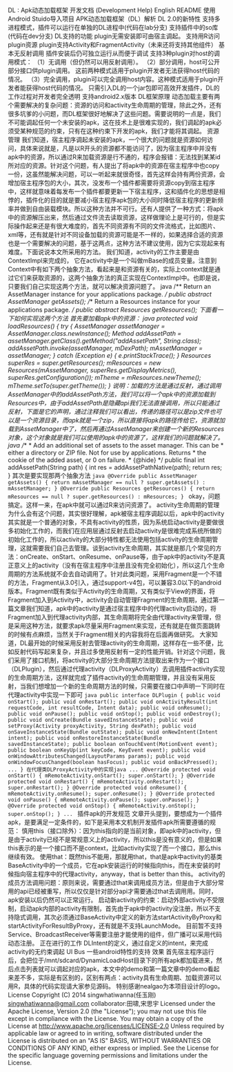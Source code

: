 DL : Apk动态加载框架 开发文档 (Development Help) English README 使用Android Stuido导入项目 APK动态加载框架（DL）解析 DL 2.0的新特性 支持多进程模式，插件可以运行在单独的DL进程中(代码在lab分支) 支持插件中的so库(代码在dev分支) DL支持的功能 plugin无需安装即可由宿主调起。 支持用R访问plugin资源 plugin支持Activity和FragmentActivity（未来还将支持其他组件） 基本无反射调用 插件安装后仍可独立运行从而便于调试 支持3种plugin对host的调用模式： （1）无调用（但仍然可以用反射调用）。 （2）部分调用，host可公开部分接口供plugin调用。 这前两种模式适用于plugin开发者无法获得host代码的情况。 （3）完全调用，plugin可以完全调用host内容。这种模式适用于plugin开发者能获得host代码的情况。 只需引入DL的一个jar包即可高效开发插件，DL的工作过程对开发者完全透明 支持android2.x版本 DL框架原理 动态加载主要有两个需要解决的复杂问题：资源的访问和activity生命周期的管理，除此之外，还有很多坑爹的小问题，而DL框架很好地解决了这些问题。需要说明的一点是，我们不可能调起任何一个未安装的apk，这在技术上是很难实现的，我们调起的apk必须受某种规范的约束，只有在这种约束下开发的apk，我们才能将其调起。 资源管理 我们知道，宿主程序调起未安装的apk，一个很大的问题就是资源如何访问，具体来说就是，凡是以R开头的资源都不能访问了，因为宿主程序中并没有apk中的资源，所以通过R来加载资源是行不通的，程序会报错：无法找到某某id所对应的资源。针对这个问题，有人提出了将apk中的资源在宿主程序中也copy一份，这虽然能解决问题，可以一听起来就很奇怪，首先这样会持有两份资源，会增加宿主程序包的大小，其次，没发布一个插件都需要将资源copy到宿主程序中，这样就意味着每发布一个插件都要更新一下宿主程序，这和插件化的思想是相悖的，插件化的目的就是要减小宿主程序apk包的大小同时降低宿主程序的更新频率并做到自由装载模块。所以这种方法并不可行。还有人提供了一种方式：将apk中的资源解压出来，然后通过文件流去读取资源，这样做理论上是可行的，但是实际操作起来还是有很大难度的，首先不同资源有不同的文件流格式，比如图片、xml等，还有就是针对不同设备加载的资源可能是不一样的，如果选择合适的资源也是一个需要解决的问题，基于这两点，这种方法不建议使用，因为它实现起来有难度。下面说说本文所采用的方法。 我们知道，activity的工作主要是由ContextImpl来完成的， 它在activity中是一个叫做mBase的成员变量。注意到Context中有如下两个抽象方法，看起来是和资源有关的，实际上context就是通过它们来获取资源的，这两个抽象方法的真正实现在ContextImpl中。也即是说，只要我们自己实现这两个方法，就可以解决资源问题了。 java /** Return an AssetManager instance for your applications package. */ public abstract AssetManager getAssets(); /** Return a Resources instance for your applications package. */ public abstract Resources getResources(); 下面看一下如何实现这两个方法 首先要加载apk中的资源： java protected void loadResources() { try { AssetManager assetManager = AssetManager.class.newInstance(); Method addAssetPath = assetManager.getClass().getMethod("addAssetPath", String.class); addAssetPath.invoke(assetManager, mDexPath); mAssetManager = assetManager; } catch (Exception e) { e.printStackTrace(); } Resources superRes = super.getResources(); mResources = new Resources(mAssetManager, superRes.getDisplayMetrics(), superRes.getConfiguration()); mTheme = mResources.newTheme(); mTheme.setTo(super.getTheme()); } 说明：加载的方法是通过反射，通过调用AssetManager中的addAssetPath方法，我们可以将一个apk中的资源加载到Resources中，由于addAssetPath是隐藏api我们无法直接调用，所以只能通过反射，下面是它的声明，通过注释我们可以看出，传递的路径可以是zip文件也可以是一个资源目录，而apk就是一个zip，所以直接将apk的路径传给它，资源就加载到AssetManager中了，然后再通过AssetManager来创建一个新的Resources对象，这个对象就是我们可以使用的apk中的资源了，这样我们的问题就解决了。 java /** * Add an additional set of assets to the asset manager. This can be * either a directory or ZIP file. Not for use by applications. Returns * the cookie of the added asset, or 0 on failure. * {@hide} */ public final int addAssetPath(String path) { int res = addAssetPathNative(path); return res; } 其次是要实现那两个抽象方法 ```java @Override public AssetManager getAssets() { return mAssetManager == null ? super.getAssets() : mAssetManager; } @Override public Resources getResources() { return mResources == null ? super.getResources() : mResources; } ``` okay，问题搞定。这样一来，在apk中就可以通过R来访问资源了。 activity生命周期的管理 为什么会有这个问题，其实很好理解，apk被宿主程序调起以后，apk中的activity其实就是一个普通的对象，不具有activity的性质，因为系统启动activity是要做很多初始化工作的，而我们在应用层通过反射去启动activity是很难完成系统所做的初始化工作的，所以activity的大部分特性都无法使用包括activity的生命周期管理，这就需要我们自己去管理。谈到activity生命周期，其实就是那几个常见的方法：onCreate、onStart、onResume、onPause等，由于apk中的activity不是真正意义上的activity（没有在宿主程序中注册且没有完全初始化），所以这几个生命周期的方法系统就不会去自动调用了。针对此类问题，采用Fragment是一个不错的方法，Fragment从3.0引入，通过support-v4包，可以兼容3.0以下的android版本。Fragment既有类似于Activity的生命周期，又有类似于View的界面，将Fragment加入到Activity中，activity会自动管理Fragment的生命周期，通过第一篇文章我们知道，apk中的activity是通过宿主程序中的代理activity启动的，将Fragment加入到代理activity内部，其生命周期将完全由代理activity来管理，但是采用这种方法，就要求apk尽量采用Fragment来实现，还有就是在做页面跳转的时候有点麻烦，当然关于Fragment相关的内容我将在后面再做研究。 大家知道，DL最开始的时候采用反射去管理activity的生命周期，这样存在一些不便，比如反射代码写起来复杂，并且过多使用反射有一定的性能开销。针对这个问题，我们采用了接口机制，将activity的大部分生命周期方法提取出来作为一个接口（DLPlugin），然后通过代理activity（DLProxyActivity）去调用插件activity实现的生命周期方法，这样就完成了插件activity的生命周期管理，并且没有采用反射，当我们想增加一个新的生命周期方法的时候，只需要在接口中声明一下同时在代理activity中实现一下即可 ```java public interface DLPlugin { public void onStart(); public void onRestart(); public void onActivityResult(int requestCode, int resultCode, Intent data); public void onResume(); public void onPause(); public void onStop(); public void onDestroy(); public void onCreate(Bundle savedInstanceState); public void setProxy(Activity proxyActivity, String dexPath); public void onSaveInstanceState(Bundle outState); public void onNewIntent(Intent intent); public void onRestoreInstanceState(Bundle savedInstanceState); public boolean onTouchEvent(MotionEvent event); public boolean onKeyUp(int keyCode, KeyEvent event); public void onWindowAttributesChanged(LayoutParams params); public void onWindowFocusChanged(boolean hasFocus); public void onBackPressed(); ... } 在代理类DLProxyActivity中的实现java ... @Override protected void onStart() { mRemoteActivity.onStart(); super.onStart(); } @Override protected void onRestart() { mRemoteActivity.onRestart(); super.onRestart(); } @Override protected void onResume() { mRemoteActivity.onResume(); super.onResume(); } @Override protected void onPause() { mRemoteActivity.onPause(); super.onPause(); } @Override protected void onStop() { mRemoteActivity.onStop(); super.onStop(); } ... ``` 插件apk的开发规范 文章开头提到，要想成为一个插件apk，是要满足一定条件的，如下是采用本文机制开发插件apk所需要遵循的规范： 慎用this（接口除外）：因为this指向的是当前对象，即apk中的activity，但是由于activity已经不是常规意义上的activity，所以this是没有意义的，但是如果this表示的是一个接口而不是context，比如activity实现了而一个接口，那么this继续有效。 使用that：既然this不能用，那就用that，that是apk中activity的基类BaseActivity中的一个成员，它在apk安装运行的时候指向this，而在未安装的时候指向宿主程序中的代理activity，anyway，that is better than this。 activity的成员方法调用问题：原则来说，需要通过that来调用成员方法，但是由于大部分常用的api已经被重写，所以仅仅是针对部分api才需要通过that去调用用。同时，apk安装以后仍然可以正常运行。 启动新activity的约束：启动外部activity不受限制，启动apk内部的activity有限制，首先由于apk中的activity没注册，所以不支持隐式调用，其次必须通过BaseActivity中定义的新方法startActivityByProxy和startActivityForResultByProxy，还有就是不支持LaunchMode。 目前暂不支持Service、BroadcastReceiver等需要注册才能使用的组件，但广播可以采用代码动态注册。 正在进行的工作 DLIntent的定义，通过自定义的intent，来完成activity的无约束调起 UI Bus 一些android特性的支持 效果 首先宿主程序运行后，会把位于/mnt/sdcard/DynamicLoadHost目录下的所有apk都加载进来，然后点击列表就可以调起对应的apk，本文中的demo和第一篇文章中的demo看起来差不多，实际是有区别的，区别有两点：activity具有生命周期、加载资源可以用R，具体的代码实现请大家参见源码。 特别感谢nealgao为本项目设计的logo。 License Copyright (C) 2014 singwhatiwanna(任玉刚) <singwhatiwanna@gmail.com> collaborator:田啸,宋思宇 Licensed under the Apache License, Version 2.0 (the "License"); you may not use this file except in compliance with the License. You may obtain a copy of the License at http://www.apache.org/licenses/LICENSE-2.0 Unless required by applicable law or agreed to in writing, software distributed under the License is distributed on an "AS IS" BASIS, WITHOUT WARRANTIES OR CONDITIONS OF ANY KIND, either express or implied. See the License for the specific language governing permissions and limitations under the License.